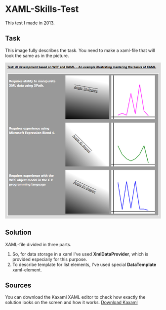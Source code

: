 # XAML-Skills-Test
This test I made in 2013.

## Task
This image fully describes the task. You need to make a xaml-file that will look the same as in the picture.

![Task](https://github.com/podolskiy/XAML-Skills-Test/blob/master/test_xaml.jpg?raw=true)

## Solution
XAML-file divided in three parts.
1. So, for data storage in a xaml I've used **XmlDataProvider**, which is provided especially for this purpose.
2. To describe template for list elements, I've used special **DataTemplate** xaml-element.

## Sources
You can download the Kaxaml XAML editor to check how exactly the solution looks on the screen and how it works.
[Download Kaxaml](https://kaxaml.software.informer.com/1.8/)
